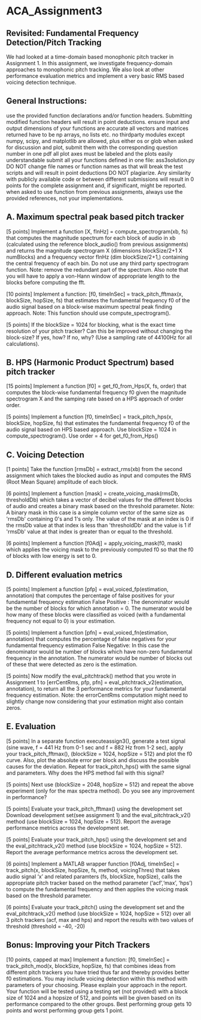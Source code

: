 # ACA_Assignment3

## Revisited: Fundamental Frequency Detection/Pitch Tracking

We had looked at a time-domain based monophonic pitch tracker in Assignment 1. In this assignment, we investigate frequency-domain approaches to monophonic pitch tracking.  We also look at other performance evaluation metrics and implement a very basic RMS based voicing detection technique.

## General Instructions:

use the provided function declarations and/or function headers. Submitting modified function headers will result in point deductions.
ensure input and output dimensions of your functions are accurate
all vectors and matrices returned have to be np arrays, no lists etc.
no thirdparty modules except numpy, scipy, and matplotlib are allowed, plus either os or glob
when asked for discussion and plot, submit them with the corresponding question number in one pdf
all plot axes must be labeled and the plots easily understandable
submit all your functions defined in one file: ass3solution.py
DO NOT change file names or function names as that will break the test scripts and will result in point deductions
DO NOT plagiarize. Any similarity with publicly available code or between different submissions will result in 0 points for the complete assignment and, if significant, might be reported.
when asked to use function from previous assignments, always use the provided references, not your implementations.
 

 

## A. Maximum spectral peak based pitch tracker
[5 points] Implement a function [X, fInHz] = compute_spectrogram(xb, fs) that computes the magnitude spectrum for each block of audio in xb (calculated using the reference block_audio() from previous assignments) and returns the magnitude spectrogram X (dimensions blockSize/2+1 X numBlocks) and a frequency vector fInHz (dim blockSize/2+1,) containing the central frequency of each bin. Do not use any third party spectrogram function. Note: remove the redundant part of the spectrum. Also note that you will have to apply a von-Hann window of appropriate length to the blocks before computing the fft.

[10 points] Implement a function: [f0, timeInSec] = track_pitch_fftmax(x, blockSize, hopSize, fs) that estimates the fundamental frequency f0 of the audio signal based on a block-wise maximum spectral peak finding approach. Note: This function should use compute_spectrogram().

[5 points] If the blockSize = 1024 for blocking, what is the exact time resolution of your pitch tracker? Can this be improved without changing the block-size? If yes, how? If no, why? (Use a sampling rate of 44100Hz for all calculations).
 
## B. HPS (Harmonic Product Spectrum) based pitch tracker
[15 points] Implement a function [f0] = get_f0_from_Hps(X, fs, order) that computes the block-wise fundamental frequency f0 given the magnitude spectrogram X and the samping rate based on a HPS approach of order order.

[5 points] Implement a function [f0, timeInSec] = track_pitch_hps(x, blockSize, hopSize, fs) that estimates the fundamental frequency f0 of the audio signal based on  HPS based approach. Use blockSize = 1024 in compute_spectrogram(). Use order = 4 for get_f0_from_Hps()
 
## C. Voicing Detection
[1 points] Take the  function [rmsDb] = extract_rms(xb) from the second assignment which takes the blocked audio as input and computes the RMS (Root Mean Square) amplitude of each block.

[6 points] Implement a function [mask] = create_voicing_mask(rmsDb, thresholdDb) which takes a vector of decibel values for the different blocks of audio and creates a binary mask based on the threshold parameter. Note: A binary mask in this case is a simple column vector of the same size as 'rmsDb' containing 0's and 1's only. The value of the mask at an index is 0 if the rmsDb value at that index is less than 'thresholdDb' and the value is 1 if 'rmsDb' value at that index is greater than or equal to the threshold. 

[6 points] Implement a function [f0Adj] = apply_voicing_mask(f0, mask)  which applies the voicing mask to the previously computed f0 so that the f0 of blocks with low energy is set to 0.

## D. Different evaluation metrics
[5 points] Implement a function [pfp] = eval_voiced_fp(estimation, annotation) that computes the percentage of false positives for your fundamental frequency estimation
False Positive : The denominator would be the number of blocks for which annotation = 0. The numerator would be how many of these blocks were classified as voiced (with a fundamental frequency not equal to 0) is your estimation. 

[5 points] Implement a function [pfn] = eval_voiced_fn(estimation, annotation) that computes the percentage of false negatives for your fundamental frequency estimation
False Negative: In this case the denominator would be number of blocks which have non-zero fundamental frequency in the annotation. The numerator would be number of blocks out of these that were detected as zero is the estimation.

[5 points] Now modify the eval_pitchtrack() method that you wrote in Assignment 1 to [errCentRms, pfp, pfn] = eval_pitchtrack_v2(estimation, annotation), to return all the 3 performance metrics for your fundamental frequency estimation.  Note: the errorCentRms computation might need to slightly change now considering that your estimation might also contain zeros.

## E. Evaluation
[5 points] In a separate function executeassign3(), generate a test signal (sine wave, f = 441 Hz from 0-1 sec and f = 882 Hz from 1-2 sec), apply your track_pitch_fftmax(), (blockSize = 1024, hopSize = 512) and plot the f0 curve. Also, plot the absolute error per block and discuss the possible causes for the deviation. Repeat for track_pitch_hps() with the same signal and parameters. Why does the HPS method fail with this signal?

[5 points] Next use (blockSize = 2048, hopSize = 512) and repeat the above experiment (only for the max spectra method). Do you see any improvement in performance? 

[5 points] Evaluate your track_pitch_fftmax() using the development set  Download development set(see assignment 1) and the eval_pitchtrack_v2() method (use blockSize = 1024, hopSize = 512). Report the average performance metrics across the development set.

[5 points] Evaluate your track_pitch_hps() using the development set and the eval_pitchtrack_v2() method (use blockSize = 1024, hopSize = 512). Report the average performance metrics across the development set. 

[6 points] Implement a MATLAB wrapper function [f0Adj, timeInSec] = track_pitch(x, blockSize, hopSize, fs, method, voicingThres) that takes audio signal ‘x’ and related paramters (fs, blockSize, hopSize), calls the appropriate pitch tracker based on the method parameter (‘acf’,‘max’, ‘hps’) to compute the fundamental frequency and then applies the voicing mask based on the threshold parameter. 

[6 points] Evaluate your track_pitch() using the development set and the eval_pitchtrack_v2() method (use blockSize = 1024, hopSize = 512) over all 3 pitch trackers (acf, max and hps) and report the results with two values of threshold (threshold = -40, -20)
 

## Bonus: Improving your Pitch Trackers
[10 points, capped at max] Implement a function: [f0, timeInSec] = track_pitch_mod(x, blockSize, hopSize, fs) that combines ideas from different pitch trackers you have tried thus far and thereby provides better f0 estimations. You may include voicing detection within this method with parameters of your choosing. Please explain your approach in the report. Your function will be tested using a testing set (not provided) with a block size of 1024 and a hopsize of 512, and points will be given based on its performance compared to the other groups. Best performing group gets 10 points and worst performing group gets 1 point. 
